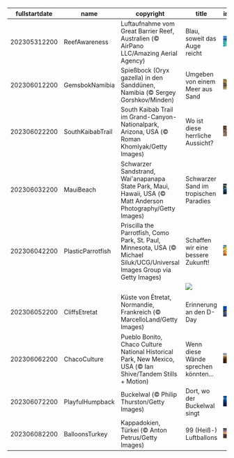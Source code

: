 |fullstartdate|name|copyright|title|image|
|--|--|--|--|--|
202305312200|ReefAwareness|Luftaufnahme vom Great Barrier Reef, Australien (© AirPano LLC/Amazing Aerial Agency)|Blau, soweit das Auge reicht|![](/de-DE/2023/06/202305312200ReefAwareness.jpg)|
202306012200|GemsbokNamibia|Spießbock (Oryx gazella) in den Sanddünen, Namibia (© Sergey Gorshkov/Minden)|Umgeben von einem Meer aus Sand|![](/de-DE/2023/06/202306012200GemsbokNamibia.jpg)|
202306022200|SouthKaibabTrail|South Kaibab Trail im Grand-Canyon-Nationalpark, Arizona, USA (© Roman Khomlyak/Getty Images)|Wo ist diese herrliche Aussicht?|![](/de-DE/2023/06/202306022200SouthKaibabTrail.jpg)|
202306032200|MauiBeach|Schwarzer Sandstrand, Wai'anapanapa State Park, Maui, Hawaii, USA (© Matt Anderson Photography/Getty Images)|Schwarzer Sand im tropischen Paradies|![](/de-DE/2023/06/202306032200MauiBeach.jpg)|
202306042200|PlasticParrotfish|Priscilla the Parrotfish, Como Park, St. Paul, Minnesota, USA (© Michael Siluk/UCG/Universal Images Group via Getty Images)|Schaffen wir eine bessere Zukunft!|![](/de-DE/2023/06/202306042200PlasticParrotfish.jpg)|
||||![](/de-DE/2023/06/.jpg)|
202306052200|CliffsEtretat|Küste von Étretat, Normandie, Frankreich (© MarcelloLand/Getty Images)|Erinnerung an den D-Day|![](/de-DE/2023/06/202306052200CliffsEtretat.jpg)|
202306062200|ChacoCulture|Pueblo Bonito, Chaco Culture National Historical Park, New Mexico, USA (© Ian Shive/Tandem Stills + Motion)|Wenn diese Wände sprechen könnten...|![](/de-DE/2023/06/202306062200ChacoCulture.jpg)|
202306072200|PlayfulHumpback|Buckelwal (© Philip Thurston/Getty Images)|Dort, wo der Buckelwal singt|![](/de-DE/2023/06/202306072200PlayfulHumpback.jpg)|
202306082200|BalloonsTurkey|Kappadokien, Türkei (© Anton Petrus/Getty Images)|99 (Heiß-) Luftballons|![](/de-DE/2023/06/202306082200BalloonsTurkey.jpg)|
